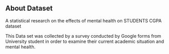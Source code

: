 ## About Dataset

A statistical research on the effects of mental health on STUDENTS CGPA dataset

This Data set was collected by a survey conducted by Google forms from University student in order to examine their current academic situation and mental health.
